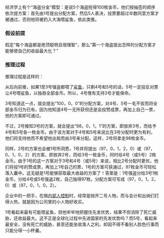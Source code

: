 经济学上有个“海盗分金”模型：是说5个海盗抢得100枚金币，他们按抽签的顺序依次提方案：首先由1号提出分配方案，然后5人表决，投票要超过半数同意方案才被通过，否则他将被扔入大海喂鲨鱼，依此类推。

### 假设前提

假定“每个海盗都是绝顶聪明且很理智”，那么“第一个海盗提出怎样的分配方案才能够使自己的收益最大化？”

### 推理过程

推理过程是这样的：

从后向前推，如果1至3号强盗都喂了[鲨鱼](https://baike.baidu.com/item/鲨鱼/40174)，只剩4号和5号的话，5号一定投反对票让4号喂鲨鱼，以独吞全部金币。所以，4号惟有支持3号才能保命。

3号知道这一点，就会提出“100，0，0”的分配方案，对4号、5号一毛不拔而将全部金币归为已有，因为他知道4号一无所获但还是会投赞成票，再加上自己一票，他的方案即可通过。

不过，2号推知3号的方案，就会提出“98，0，1，1”的方案，即放弃3号，而给予4号和5号各一枚金币。由于该方案对于4号和5号来说比在3号分配时更为有利，他们将支持他而不希望他出局而由3号来分配。这样，2号将拿走98枚金币。

同样，2号的方案也会被1号所洞悉，1号并将提出（97，0，1，2，0）或（97，0，1，0，2）的方案，即放弃2号，而给3号一枚金币，同时给4号（或5号）2枚金币。由于1号的这一方案对于3号和4号（或5号）来说，相比2号分配时更优，他们将投1号的赞成票，再加上1号自己的票，1号的方案可获通过，97枚金币可轻松落入囊中。这无疑是1号能够获取最大收益的方案了！答案是：1号强盗分给3号1枚金币，分给4号或5号强盗2枚，自己独得97枚。分配方案可写成（97，0，1，2，0）或（97，0，1，0，2）。

企业中的一把手，在搞[内部人控制](https://baike.baidu.com/item/内部人控制)时，经常是抛开二号人物，而与会计和出纳们打得火热，就是因为公司里的小人物好收买。

1号看起来最有可能喂鲨鱼，但他牢牢地把握住先发优势，结果不但消除了死亡威胁，还收益最大。这不正是全球化过程中先进国家的先发优势吗？而5号，看起来最安全，没有死亡的威胁，甚至还能坐收渔人之利，却因不得不看别人脸色行事而只能分得一小杯羹。